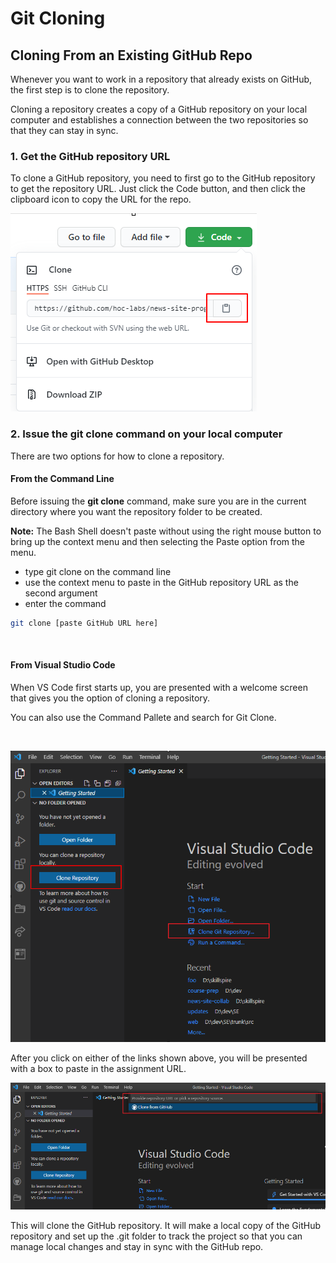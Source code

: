 # Git Cloning

## Cloning From an Existing GitHub Repo

Whenever you want to work in a repository that already exists on GitHub, the first step is to clone the repository.

Cloning a repository creates a copy of a GitHub repository on your local computer and establishes a connection between the two repositories so that they can stay in sync.

### 1. Get the GitHub repository URL
To clone a GitHub repository, you need to first go to the GitHub repository to get the repository URL. Just click the Code button, and then click the clipboard icon to copy the URL for the repo.

![](./images/clone-copy-url.png)


### 2. Issue the git clone command on your local computer

There are two options for how to clone a repository.

#### From the Command Line

Before issuing the **git clone** command, make sure you are in the current directory where you want the repository folder to be created. 

**Note:** The Bash Shell doesn't paste without using the right mouse button to bring up the context menu and then selecting the Paste option from the menu.

* type git clone on the command line
* use the context menu to paste in the GitHub repository URL as the second argument
* enter the command

```bash
git clone [paste GitHub URL here]
```

<br/>

#### From Visual Studio Code

When VS Code first starts up, you are presented with a welcome screen that gives you the option of cloning a repository. 

You can also use the Command Pallete and search for Git Clone.

<br/>

![](https://raw.githubusercontent.com/hoc-labs/images/main/assignments-intro-7.png)

After you click on either of the links shown above, you will be presented with a box to paste in the assignment URL.

![](https://raw.githubusercontent.com/hoc-labs/images/main/assignments-intro-8.png)

This will clone the GitHub repository. It will make a local copy of the GitHub repository and set up the .git folder to track the project so that you can manage local changes and stay in sync with the GitHub repo.
